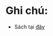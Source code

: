 <div align="center>

![](./misc/images/book_cover.jpg)

</div>

# Ghi chú:
* Sách tại [đây](https://github.com/cuongpiger/Documents/blob/master/Web%20Scraping/Web%20Scraping%20with%20Python%20Collecting%20More%20Data%20from%20the%20Modern%20Web%20by%20Ryan%20Mitchell.pdf)